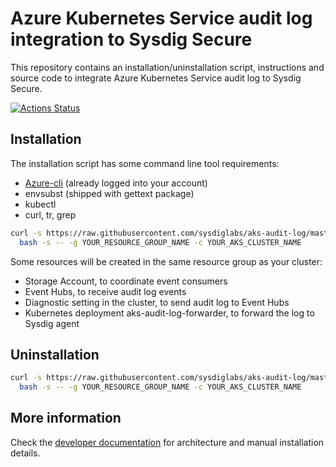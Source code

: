 # Azure Kubernetes Service audit log integration to Sysdig Secure

This repository contains an installation/uninstallation script, instructions and source code to integrate Azure Kubernetes Service audit log to Sysdig Secure.

[![Actions Status](https://github.com/sysdiglabs/aks-audit-log/workflows/CI/badge.svg)](https://github.com/sysdiglabs/aks-audit-log/actions)

## Installation

The installation script has some command line tool requirements:
  * [Azure-cli](https://docs.microsoft.com/en-us/cli/azure/install-azure-cli?view=azure-cli-latest) (already logged into your account)
  * envsubst (shipped with gettext package)
  * kubectl
  * curl, tr, grep

```bash
curl -s https://raw.githubusercontent.com/sysdiglabs/aks-audit-log/master/install-aks-audit-log.sh | \
  bash -s -- -g YOUR_RESOURCE_GROUP_NAME -c YOUR_AKS_CLUSTER_NAME
```

Some resources will be created in the same resource group as your cluster:
 * Storage Account, to coordinate event consumers
 * Event Hubs, to receive audit log events
 * Diagnostic setting in the cluster, to send audit log to Event Hubs
 * Kubernetes deployment aks-audit-log-forwarder, to forward the log to Sysdig agent

## Uninstallation

```bash
curl -s https://raw.githubusercontent.com/sysdiglabs/aks-audit-log/master/uninstall-aks-audit-log.sh | \
  bash -s -- -g YOUR_RESOURCE_GROUP_NAME -c YOUR_AKS_CLUSTER_NAME
```

## More information

Check the [developer documentation](./docs/readme-dev.md) for architecture and manual installation details.
